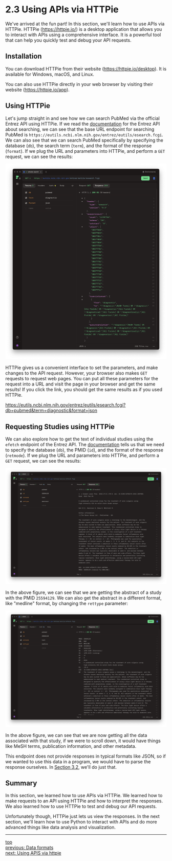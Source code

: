 # 2.3 Using APIs via HTTPie

We've arrived at the fun part! In this section, we'll learn how to use APIs via HTTPie. HTTPie (https://httpie.io/) is a desktop application that allows you to interact with APIs using a comprehensive interface. It is a powerful tool that can help you quickly test and debug your API requests.

## Installation

You can download HTTPie from their website (https://httpie.io/desktop). It is available for Windows, macOS, and Linux.

You can also use HTTPie directly in your web browser by visiting their website (https://httpie.io/app).

## Using HTTPie

Let's jump straight in and see how we can search PubMed via the official Entrez API using HTTPie. If we read the [documentation](https://www.ncbi.nlm.nih.gov/books/NBK25499/#chapter4.ESearch) for the Entrez API about searching, we can see that the base URL endpoint for searching PubMed is `https://eutils.ncbi.nlm.nih.gov/entrez/eutils/esearch.fcgi`. We can also see that we can search PubMed specifically by specifying the database (`db`), the search term (`term`), and the format of the response (`format`). If we plug the URL and parameters into HTTPie, and perform a `GET` request, we can see the results:

![Basic search demo using Entrez API](figures/2-1-httpie-pubmed-simple-search.png)

HTTPie gives us a convenient interface to set the parameters, and make changes to the API request. However, your browser also makes `GET` requests to request web pages. You can put all these parameters for the request into a URL and visit the page in your browser and get the same results! If you click the link, you should get the same results as if you used HTTPie.

https://eutils.ncbi.nlm.nih.gov/entrez/eutils/esearch.fcgi?db=pubmed&term=diagnostic&format=json

## Requesting Studies using HTTPie

We can also explore how to get the text of individual studies using the `efetch` endpoint of the Entrez API. The [documentation](https://www.ncbi.nlm.nih.gov/books/NBK25499/#chapter4.EFetch) tells us that we need to specify the database (`db`), the PMID (`id`), and the format of the response (`retmode`). If we plug the URL and parameters into HTTPie, and perform a `GET` request, we can see the results: 

![Getting the abstract text for a study using the efetch endpoint](figures/2-1-httpie-efetch-1.png)

In the above figure, we can see that we are getting the abstract of a study with the PMID `25594129`. We can also get the abstract in a different format, like "medline" format, by changing the `rettype` parameter:

![Getting the abstract in "medline format" for a study using the efetch endpoint](figures/2-1-httpie-efetch-2.png)

In the above figure, we can see that we are now getting all the data associated with that study, if we were to scroll down, it would have things like MeSH terms, publication information, and other metadata.

This endpoint does not provide responses in typical formats like JSON, so if we wanted to use this data in a program, we would have to parse the response ourselves. In [Section 3.2](../3-use-cases/3-2-searching-clinicaltrials-gov.ipynb), we'll do just that.

## Summary

In this section, we learned how to use APIs via HTTPie. We learned how to make requests to an API using HTTPie and how to interpret the responses. We also learned how to use HTTPie to test and debug our API requests.

Unfortunately though, HTTPie just lets us view the responses. In the next section, we'll learn how to use Python to interact with APIs and do more advanced things like data analysis and visualization.

---
[top](../README.md#table-of-contents)<br/>
[previous: Data formats](2-1-data-formats.md)<br/>
[next: Using APIS via httpie](2-3-using-apis-via-httpie.md)<br/>